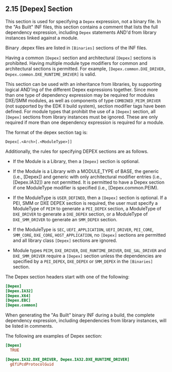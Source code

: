 <!--- @file
  2.15 [Depex] Section

  Copyright (c) 2007-2019, Intel Corporation. All rights reserved.<BR>

  Redistribution and use in source (original document form) and 'compiled'
  forms (converted to PDF, epub, HTML and other formats) with or without
  modification, are permitted provided that the following conditions are met:

  1) Redistributions of source code (original document form) must retain the
     above copyright notice, this list of conditions and the following
     disclaimer as the first lines of this file unmodified.

  2) Redistributions in compiled form (transformed to other DTDs, converted to
     PDF, epub, HTML and other formats) must reproduce the above copyright
     notice, this list of conditions and the following disclaimer in the
     documentation and/or other materials provided with the distribution.

  THIS DOCUMENTATION IS PROVIDED BY TIANOCORE PROJECT "AS IS" AND ANY EXPRESS OR
  IMPLIED WARRANTIES, INCLUDING, BUT NOT LIMITED TO, THE IMPLIED WARRANTIES OF
  MERCHANTABILITY AND FITNESS FOR A PARTICULAR PURPOSE ARE DISCLAIMED. IN NO
  EVENT SHALL TIANOCORE PROJECT  BE LIABLE FOR ANY DIRECT, INDIRECT, INCIDENTAL,
  SPECIAL, EXEMPLARY, OR CONSEQUENTIAL DAMAGES (INCLUDING, BUT NOT LIMITED TO,
  PROCUREMENT OF SUBSTITUTE GOODS OR SERVICES; LOSS OF USE, DATA, OR PROFITS;
  OR BUSINESS INTERRUPTION) HOWEVER CAUSED AND ON ANY THEORY OF LIABILITY,
  WHETHER IN CONTRACT, STRICT LIABILITY, OR TORT (INCLUDING NEGLIGENCE OR
  OTHERWISE) ARISING IN ANY WAY OUT OF THE USE OF THIS DOCUMENTATION, EVEN IF
  ADVISED OF THE POSSIBILITY OF SUCH DAMAGE.

-->

## 2.15 [Depex] Section

This section is used for specifying a `Depex` expression, not a binary file. In
the "As Built" INF files, this section contains a comment that lists the full
dependency expression, including `Depex` statements AND'd from library
instances linked against a module.

Binary .depex files are listed in `[Binaries]` sections of the INF files.

Having a common `[Depex]` section and architectural `[Depex]` sections is
prohibited. Having multiple module type modifiers for common and architectural
sections is permitted. For example,
`[Depex.common.DXE_DRIVER, Depex.common.DXE_RUNTIME_DRIVER]` is valid.

This section can be used with an inheritance from libraries, by supporting
logical AND'ing of the different Depex expressions together. Since more than
one type of dependency expression may be required for modules DXE/SMM modules,
as well as components of type `COMBINED_PEIM_DRIVER` (not supported by the EDK
II build system), section modifier tags have been defined. For module types
that prohibit the use of a `[Depex]` section, all `[Depex]` sections from
library instances must be ignored. These are only required if more than one
dependency expression is required for a module.

The format of the depex section tag is:

`Depex[.<Arch>[.<ModuleType>]]`

Additionally, the rules for specifying DEPEX sections are as follows.

* If the Module is a Library, then a `[Depex]` section is optional.

* If the Module is a Library with a MODULE_TYPE of BASE, the generic (i.e.,
  [Depex]) and generic with only architectural modifier entries (i.e.,
  [Depex.IA32]) are not permitted. It is permitted to have a Depex section if
  one ModuleType modifier is specified (i.e., [Depex.common.PEIM).

* If the ModuleType is `USER_DEFINED`, then a `[Depex]` section is optional. If
  a PEI, SMM or DXE DEPEX section is required, the user must specify a
  ModuleType of `PEIM` to generate a `PEI_DEPEX` section, a ModuleType of
  `DXE_DRIVER` to generate a `DXE_DEPEX` section, or a ModuleType of
  `DXE_SMM_DRIVER` to generate an `SMM_DEPEX` section.

* If the ModuleType is `SEC`, `UEFI_APPLICATION`, `UEFI_DRIVER`, `PEI_CORE`,
  `SMM_CORE`, `DXE_CORE`, `HOST_APPLICATION`, no `[Depex]` sections are
  permitted and all library class `[Depex]` sections are ignored.

* Module types `PEIM`, `DXE_DRIVER`, `DXE_RUNTIME_DRIVER`, `DXE_SAL_DRIVER` and
  `DXE_SMM_DRIVER` require a `[Depex]` section unless the dependencies are
  specified by a `PEI_DEPEX`, `DXE_DEPEX` or `SMM_DEPEX` in the `[Binaries]`
  section.

The Depex section headers start with one of the following:

```ini
[Depex]
[Depex.IA32]
[Depex.X64]
[Depex.EBC]
[Depex.common]
```

When generating the "As Built" binary INF during a build, the complete
dependency expression, including dependencies from library instances, will be
listed in comments.

The following are examples of Depex section:

```ini
[Depex]
  TRUE

[Depex.IA32.DXE_DRIVER, Depex.IA32.DXE_RUNTIME_DRIVER]
  gEfiPcdProtocolGuid
```
